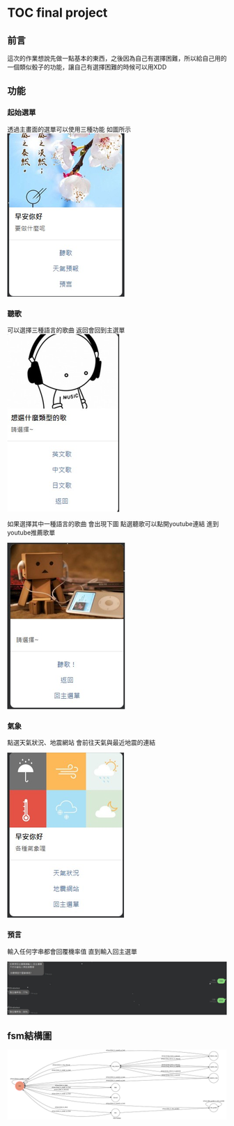 # TOC final project

## 前言
這次的作業想說先做一點基本的東西，之後因為自己有選擇困難，所以給自己用的一個類似骰子的功能，讓自己有選擇困難的時候可以用XDD
## 功能
### 起始選單
透過主畫面的選單可以使用三種功能 如圖所示 
![messageImage_1672060749427.jpg](img%2FmessageImage_1672060749427.jpg)

### 聽歌
可以選擇三種語言的歌曲 返回會回到主選單
![messageImage_1672060926281.jpg](img%2FmessageImage_1672060926281.jpg)

如果選擇其中一種語言的歌曲 會出現下圖
點選聽歌可以點開youtube連結 進到youtube推薦歌單

![messageImage_1672060963554.jpg](img%2FmessageImage_1672060963554.jpg)
### 氣象
點選天氣狀況、地震網站 
會前往天氣與最近地震的連結

![messageImage_1672061155243.jpg](img%2FmessageImage_1672061155243.jpg)
### 預言
輸入任何字串都會回覆機率值 直到輸入回主選單

![messageImage_1672061195998.jpg](img%2FmessageImage_1672061195998.jpg)
## fsm結構圖
![fsm.png](fsm.png)

